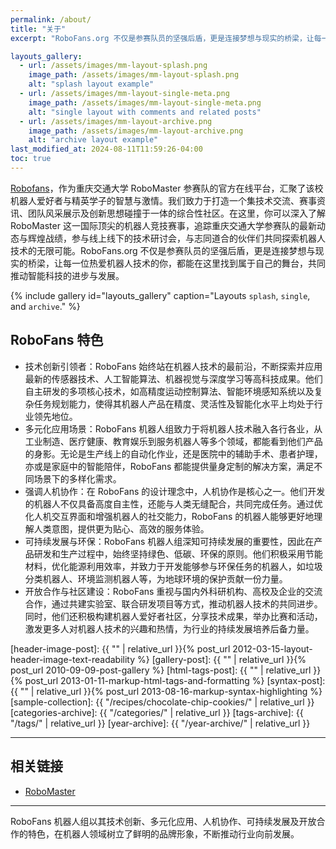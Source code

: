 ```yaml
---
permalink: /about/
title: "关于"
excerpt: "RoboFans.org 不仅是参赛队员的坚强后盾，更是连接梦想与现实的桥梁，让每一位热爱机器人技术的你，都能在这里找到属于自己的舞台，共同推动智能科技的进步与发展。"

layouts_gallery:
  - url: /assets/images/mm-layout-splash.png
    image_path: /assets/images/mm-layout-splash.png
    alt: "splash layout example"
  - url: /assets/images/mm-layout-single-meta.png
    image_path: /assets/images/mm-layout-single-meta.png
    alt: "single layout with comments and related posts"
  - url: /assets/images/mm-layout-archive.png
    image_path: /assets/images/mm-layout-archive.png
    alt: "archive layout example"
last_modified_at: 2024-08-11T11:59:26-04:00
toc: true
---
```


[Robofans](https://www.RoboFans.org/)，作为重庆交通大学 RoboMaster 参赛队的官方在线平台，汇聚了该校机器人爱好者与精英学子的智慧与激情。我们致力于打造一个集技术交流、赛事资讯、团队风采展示及创新思想碰撞于一体的综合性社区。在这里，你可以深入了解 RoboMaster 这一国际顶尖的机器人竞技赛事，追踪重庆交通大学参赛队的最新动态与辉煌战绩，参与线上线下的技术研讨会，与志同道合的伙伴们共同探索机器人技术的无限可能。RoboFans.org 不仅是参赛队员的坚强后盾，更是连接梦想与现实的桥梁，让每一位热爱机器人技术的你，都能在这里找到属于自己的舞台，共同推动智能科技的进步与发展。

{% include gallery id="layouts_gallery" caption="Layouts `splash`, `single`, and `archive`." %}

## RoboFans 特色

- 技术创新引领者：RoboFans 始终站在机器人技术的最前沿，不断探索并应用最新的传感器技术、人工智能算法、机器视觉与深度学习等高科技成果。他们自主研发的多项核心技术，如高精度运动控制算法、智能环境感知系统以及复杂任务规划能力，使得其机器人产品在精度、灵活性及智能化水平上均处于行业领先地位。
- 多元化应用场景：RoboFans 机器人组致力于将机器人技术融入各行各业，从工业制造、医疗健康、教育娱乐到服务机器人等多个领域，都能看到他们产品的身影。无论是生产线上的自动化作业，还是医院中的辅助手术、患者护理，亦或是家庭中的智能陪伴，RoboFans 都能提供量身定制的解决方案，满足不同场景下的多样化需求。
- 强调人机协作：在 RoboFans 的设计理念中，人机协作是核心之一。他们开发的机器人不仅具备高度自主性，还能与人类无缝配合，共同完成任务。通过优化人机交互界面和增强机器人的社交能力，RoboFans 的机器人能够更好地理解人类意图，提供更为贴心、高效的服务体验。
- 可持续发展与环保：RoboFans 机器人组深知可持续发展的重要性，因此在产品研发和生产过程中，始终坚持绿色、低碳、环保的原则。他们积极采用节能材料，优化能源利用效率，并致力于开发能够参与环保任务的机器人，如垃圾分类机器人、环境监测机器人等，为地球环境的保护贡献一份力量。
- 开放合作与社区建设：RoboFans 重视与国内外科研机构、高校及企业的交流合作，通过共建实验室、联合研发项目等方式，推动机器人技术的共同进步。同时，他们还积极构建机器人爱好者社区，分享技术成果，举办比赛和活动，激发更多人对机器人技术的兴趣和热情，为行业的持续发展培养后备力量。

[header-image-post]: {{ "" | relative_url }}{% post_url 2012-03-15-layout-header-image-text-readability %}
[gallery-post]: {{ "" | relative_url }}{% post_url 2010-09-09-post-gallery %}
[html-tags-post]: {{ "" | relative_url }}{% post_url 2013-01-11-markup-html-tags-and-formatting %}
[syntax-post]: {{ "" | relative_url }}{% post_url 2013-08-16-markup-syntax-highlighting %}
[sample-collection]: {{ "/recipes/chocolate-chip-cookies/" | relative_url }}
[categories-archive]: {{ "/categories/" | relative_url }}
[tags-archive]: {{ "/tags/" | relative_url }}
[year-archive]: {{ "/year-archive/" | relative_url }}

---

## 相关链接

- [RoboMaster](https://www.robomaster.com/)

---

RoboFans 机器人组以其技术创新、多元化应用、人机协作、可持续发展及开放合作的特色，在机器人领域树立了鲜明的品牌形象，不断推动行业向前发展。
